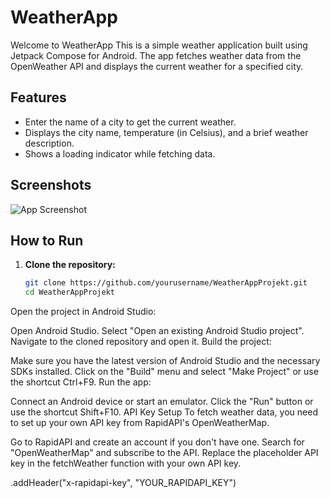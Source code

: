 # WeatherApp

Welcome to WeatherApp This is a simple weather application built using Jetpack Compose for Android. The app fetches weather data from the OpenWeather API and displays the current weather for a specified city.

## Features

- Enter the name of a city to get the current weather.
- Displays the city name, temperature (in Celsius), and a brief weather description.
- Shows a loading indicator while fetching data.

## Screenshots

![App Screenshot](screenshots/weather_app_screenshot.png) <!-- Placeholder for actual screenshot -->

## How to Run

1. **Clone the repository:**
   ```sh
   git clone https://github.com/yourusername/WeatherAppProjekt.git
   cd WeatherAppProjekt

   
Open the project in Android Studio:

Open Android Studio.
Select "Open an existing Android Studio project".
Navigate to the cloned repository and open it.
Build the project:

Make sure you have the latest version of Android Studio and the necessary SDKs installed.
Click on the "Build" menu and select "Make Project" or use the shortcut Ctrl+F9.
Run the app:

Connect an Android device or start an emulator.
Click the "Run" button or use the shortcut Shift+F10.
API Key Setup
To fetch weather data, you need to set up your own API key from RapidAPI's OpenWeatherMap.

Go to RapidAPI and create an account if you don't have one.
Search for "OpenWeatherMap" and subscribe to the API.
Replace the placeholder API key in the fetchWeather function with your own API key.

.addHeader("x-rapidapi-key", "YOUR_RAPIDAPI_KEY")
